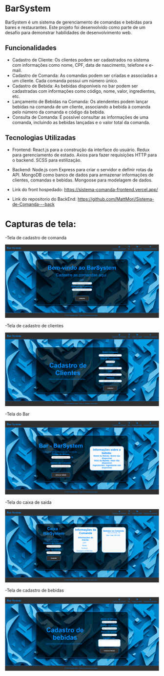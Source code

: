 # BarSystem

BarSystem é um sistema de gerenciamento de comandas e bebidas para bares e restaurantes. Este projeto foi desenvolvido como parte de um desafio para demonstrar habilidades de desenvolvimento web.

## Funcionalidades

   - Cadastro de Cliente: Os clientes podem ser cadastrados no sistema com informações como nome, CPF, data de nascimento, telefone e e-mail.
   - Cadastro de Comanda: As comandas podem ser criadas e associadas a um cliente. Cada comanda possui um número único.
   - Cadastro de Bebida: As bebidas disponíveis no bar podem ser cadastradas com informações como código, nome, valor, ingredientes, etc.
   - Lançamento de Bebidas na Comanda: Os atendentes podem lançar bebidas na comanda de um cliente, associando a bebida à comanda pelo número da comanda e código da bebida.
   - Consulta de Comanda: É possível consultar as informações de uma comanda, incluindo as bebidas lançadas e o valor total da comanda.

## Tecnologias Utilizadas

   - Frontend:
        React.js para a construção da interface do usuário.
        Redux para gerenciamento de estado.
        Axios para fazer requisições HTTP para o backend.
        SCSS para estilização.

   - Backend:
        Node.js com Express para criar o servidor e definir rotas da API.
        MongoDB como banco de dados para armazenar informações de clientes, comandas e bebidas.
        Mongoose para modelagem de dados.

- Link do front hospedado: https://sistema-comanda-frontend.vercel.app/
- Link do repositorio do BackEnd: https://github.com/MattMori/Sistema-de-Comanda---back


# Capturas de tela:

-Tela de cadastro de comanda

![Alt text](public/Capturas%20de%20Tela/Tela%20-%20Comanda.png)

-Tela de cadastro de clientes

![Alt text](public//Capturas%20de%20Tela/Tela%20-%20Cadastro.png)

-Tela do Bar

![Alt text](public//Capturas%20de%20Tela/Tela%20-%20Bar.png)

-Tela do caixa de saida

![Alt text](public/Capturas%20de%20Tela/Tela%20-%20Caixa%20de%20Saida.png)

-Tela de cadastro de bebidas

![Alt text](public/Capturas%20de%20Tela/Tela%20-%20Cadastrar%20bebida.png)
